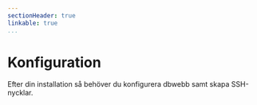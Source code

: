 ```yaml
---
sectionHeader: true
linkable: true
...
```

Konfiguration
=============================

Efter din installation så behöver du konfigurera dbwebb samt skapa SSH-nycklar.
